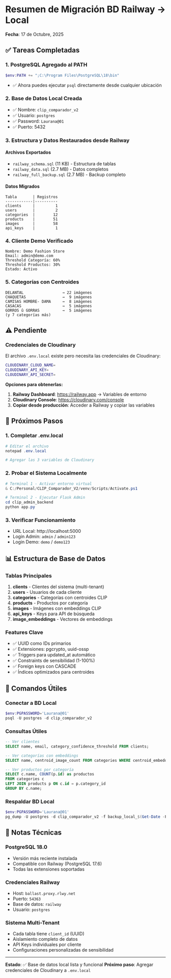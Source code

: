 # Resumen de Migración BD Railway → Local
**Fecha**: 17 de Octubre, 2025

## ✅ Tareas Completadas

### 1. PostgreSQL Agregado al PATH
```powershell
$env:PATH += ";C:\Program Files\PostgreSQL\18\bin"
```
- ✅ Ahora puedes ejecutar `psql` directamente desde cualquier ubicación

### 2. Base de Datos Local Creada
- ✅ Nombre: `clip_comparador_v2`
- ✅ Usuario: `postgres`
- ✅ Password: `Laurana@01`
- ✅ Puerto: 5432

### 3. Estructura y Datos Restaurados desde Railway

#### Archivos Exportados
- `railway_schema.sql` (11 KB) - Estructura de tablas
- `railway_data.sql` (2.7 MB) - Datos completos
- `railway_full_backup.sql` (2.7 MB) - Backup completo

#### Datos Migrados
```
Tabla       | Registros
------------|----------
clients     |         1
users       |         2
categories  |        12
products    |        51
images      |        58
api_keys    |         1
```

### 4. Cliente Demo Verificado
```
Nombre: Demo Fashion Store
Email: admin@demo.com
Threshold Categoría: 60%
Threshold Productos: 30%
Estado: Activo
```

### 5. Categorías con Centroides
```
DELANTAL                 → 22 imágenes
CHAQUETAS                →  9 imágenes
CAMISAS HOMBRE- DAMA     →  8 imágenes
CASACAS                  →  5 imágenes
GORROS û GORRAS          →  5 imágenes
(y 7 categorías más)
```

## ⚠️ Pendiente

### Credenciales de Cloudinary
El archivo `.env.local` existe pero necesita las credenciales de Cloudinary:

```bash
CLOUDINARY_CLOUD_NAME=
CLOUDINARY_API_KEY=
CLOUDINARY_API_SECRET=
```

**Opciones para obtenerlas:**
1. **Railway Dashboard**: https://railway.app → Variables de entorno
2. **Cloudinary Console**: https://cloudinary.com/console
3. **Copiar desde producción**: Acceder a Railway y copiar las variables

## 🚀 Próximos Pasos

### 1. Completar .env.local
```powershell
# Editar el archivo
notepad .env.local

# Agregar las 3 variables de Cloudinary
```

### 2. Probar el Sistema Localmente
```powershell
# Terminal 1 - Activar entorno virtual
& C:/Personal/CLIP_Comparador_V2/venv/Scripts/Activate.ps1

# Terminal 2 - Ejecutar Flask Admin
cd clip_admin_backend
python app.py
```

### 3. Verificar Funcionamiento
- URL Local: http://localhost:5000
- Login Admin: `admin` / `admin123`
- Login Demo: `demo` / `demo123`

## 📊 Estructura de Base de Datos

### Tablas Principales
1. **clients** - Clientes del sistema (multi-tenant)
2. **users** - Usuarios de cada cliente
3. **categories** - Categorías con centroides CLIP
4. **products** - Productos por categoría
5. **images** - Imágenes con embeddings CLIP
6. **api_keys** - Keys para API de búsqueda
7. **image_embeddings** - Vectores de embeddings

### Features Clave
- ✅ UUID como IDs primarios
- ✅ Extensiones: pgcrypto, uuid-ossp
- ✅ Triggers para updated_at automático
- ✅ Constraints de sensibilidad (1-100%)
- ✅ Foreign keys con CASCADE
- ✅ Índices optimizados para centroides

## 🔧 Comandos Útiles

### Conectar a BD Local
```powershell
$env:PGPASSWORD='Laurana@01'
psql -U postgres -d clip_comparador_v2
```

### Consultas Útiles
```sql
-- Ver clientes
SELECT name, email, category_confidence_threshold FROM clients;

-- Ver categorías con embeddings
SELECT name, centroid_image_count FROM categories WHERE centroid_embedding IS NOT NULL;

-- Ver productos por categoría
SELECT c.name, COUNT(p.id) as productos
FROM categories c
LEFT JOIN products p ON c.id = p.category_id
GROUP BY c.name;
```

### Respaldar BD Local
```powershell
$env:PGPASSWORD='Laurana@01'
pg_dump -U postgres -d clip_comparador_v2 -f backup_local_$(Get-Date -Format 'yyyyMMdd_HHmmss').sql
```

## 📝 Notas Técnicas

### PostgreSQL 18.0
- Versión más reciente instalada
- Compatible con Railway (PostgreSQL 17.6)
- Todas las extensiones soportadas

### Credenciales Railway
- Host: `ballast.proxy.rlwy.net`
- Puerto: `54363`
- Base de datos: `railway`
- Usuario: `postgres`

### Sistema Multi-Tenant
- Cada tabla tiene `client_id` (UUID)
- Aislamiento completo de datos
- API Keys individuales por cliente
- Configuraciones personalizadas de sensibilidad

---

**Estado**: ✅ Base de datos local lista y funcional
**Próximo paso**: Agregar credenciales de Cloudinary a `.env.local`

